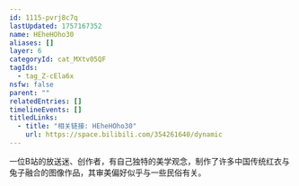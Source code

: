 ```yaml
---
id: 1115-pvrj8c7q
lastUpdated: 1757167352
name: HEheHOho30
aliases: []
layer: 6
categoryId: cat_MXtv05QF
tagIds:
  - tag_Z-cEla6x
nsfw: false
parent: ""
relatedEntries: []
timelineEvents: []
titledLinks:
  - title: "相关链接: HEheHOho30"
    url: https://space.bilibili.com/354261640/dynamic
---
```


一位B站的放送迷、创作者，有自己独特的美学观念，制作了许多中国传统红衣与兔子融合的图像作品，其审美偏好似乎与一些民俗有关。